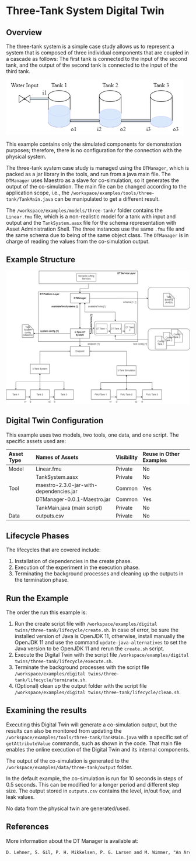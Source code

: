 # Three-Tank System Digital Twin
## Overview
The three-tank system is a simple case study allows us to represent a system that is composed of three individual components that are coupled in a cascade as follows: The first tank is connected to the input of the second tank, and the output of the second tank is connected to the input of the third tank.

![Three-tank graphical representation](three-tank_graphical_representation.png)

This example contains only the simulated components for demonstration purposes; therefore, there is no configuration for the connection with the physical system.

The three-tank system case study is managed using the ```DTManager```, which is packed as a jar library in the tools, and run from a java main file.
The ```DTManager``` uses Maestro as a slave for co-simulation, so it generates the output of the co-simulation.
The main file can be changed according to the application scope, i.e., the ```/workspace/examples/tools/three-tank/TankMain.java``` can be manipulated to get a different result.

The ```/workspace/examples/models/three-tank/``` folder contains the ```Linear.fmu``` file, which is a non-realistic model for a tank with input and output and the ```TankSystem.aasx``` file for the schema representation with Asset Administration Shell.
The three instances use the same ```.fmu``` file and the same schema due to being of the same object class.
The ```DTManager``` is in charge of reading the values from the co-simulation output.

## Example Structure
![Three-tank system architecture with DT Manager](threeTankRepresentation_GitHub.png)

## Digital Twin Configuration
This example uses two models, two tools, one data, and one script. The specific assets used are:

| Asset Type | Names of Assets | Visibility | Reuse in Other Examples |
|:---|:---|:---|:---|
| Model | Linear.fmu | Private | No |
|  | TankSystem.aasx | Private | No |
| Tool | maestro-2.3.0-jar-with-dependencies.jar | Common | Yes |
|  | DTManager-0.0.1-Maestro.jar | Common | Yes |
|  | TankMain.java (main script) | Private | No |
| Data | outputs.csv | Private | No |



## Lifecycle Phases
The lifecycles that are covered include:
1. Installation of dependencies in the create phase.
2. Execution of the experiment in the execution phase.
3. Terminating the background processes and cleaning up the outputs in the termination phase.

## Run the Example
The order the run this example is:
1. Run the create script file with ```/workspace/examples/digital twins/three-tank/lifecycle/create.sh```. In case of error, be sure the installed version of Java is OpenJDK 11, otherwise, install manually the OpenJDK 11 and use the command ```update-java-alternatives``` to set the Java version to be OpenJDK 11 and rerun the ```create.sh``` script.
2. Execute the Digital Twin with the script file ```/workspace/examples/digital twins/three-tank/lifecycle/execute.sh```.
3. Terminate the background processes with the script file ```/workspace/examples/digital twins/three-tank/lifecycle/terminate.sh```.
7. (Optional) clean up the output folder with the script file ```/workspace/examples/digital twins/three-tank/lifecycle/clean.sh```. 

## Examining the results
Executing this Digital Twin will generate a co-simulation output, but the results can also be monitored from updating the ```/workspace/examples/tools/three-tank/TankMain.java``` with a specific set of ```getAttributeValue``` commands, such as shown in the code.
That main file enables the online execution of the Digital Twin and its internal components.

The output of the co-simulation is generated to the ```/workspace/examples/data/three-tank/output``` folder.


In the default example, the co-simulation is run for 10 seconds in steps of 0.5 seconds.
This can be modified for a longer period and different step size.
The output stored in ```outputs.csv``` contains the level, in/out flow, and leak values.

No data from the physical twin are generated/used.

## References

More information about the DT Manager is available at:

```txt
D. Lehner, S. Gil, P. H. Mikkelsen, P. G. Larsen and M. Wimmer, "An Architectural Extension for Digital Twin Platforms to Leverage Behavioral Models," 2023 IEEE 19th International Conference on Automation Science and Engineering (CASE), Auckland, New Zealand, 2023, pp. 1-8, doi: 10.1109/CASE56687.2023.10260417.
```